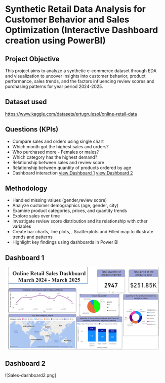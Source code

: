 # Synthetic Retail Data Analysis for Customer Behavior and Sales Optimization (Interactive Dashboard creation using PowerBI)
## Project Objective
This project aims to analyze a synthetic e-commerce dataset through EDA and visualization to uncover insights into customer behavior, product performance, sales trends, and the factors influencing review scores and purchasing patterns for year period 2024-2025.

## Dataset used
https://www.kaggle.com/datasets/ertugrulesol/online-retail-data

## Questions (KPIs)
- Compare sales and orders using single chart
- Which month got the highest sales and orders?
- Who purchased more - Females or males?
- Which category has the highest demand?
- Relationship between sales and review score
- Relationship between quantity of products ordered by age
- Dashboard interaction <a href="https://github.com/YashodyaDKW/Data-Analysis--Dashboard/blob/main/Sales-dashboard1.png">view Dashboard 1</a>
                        <a href="https://github.com/YashodyaDKW/Data-Analysis--Dashboard/blob/main/Sales-dashboard2.png">view Dashboard 2</a>

## Methodology
- Handled missing values (gender,review score)
- Analyze customer demographics (age, gender, city)
- Examine product categories, prices, and quantity trends
- Explore sales over time
- Investigate review score distribution and its relationship with other variables
- Create bar charts, line plots, , Scatterplots and Filled map to illustrate trends and patterns
- Highlight key findings using dashboards in Power BI

## Dashboard 1
![Sales-dashboard1.png](https://github.com/YashodyaDKW/Data-Analysis--Dashboard/blob/main/Sales-dashboard1.png)

## Dashboard 2
![Sales-dashboard2.png]

                       


